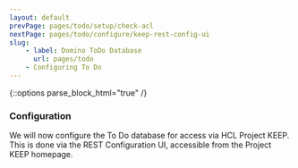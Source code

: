 ```yaml
---
layout: default
prevPage: pages/todo/setup/check-acl
nextPage: pages/todo/configure/keep-rest-config-ui
slug:
    - label: Domino ToDo Database
      url: pages/todo
    - Configuring To Do
---
```


{::options parse_block_html="true" /}

### Configuration

We will now configure the To Do database for access via HCL Project KEEP. This is done via the REST Configuration UI, accessible from the Project KEEP homepage.
